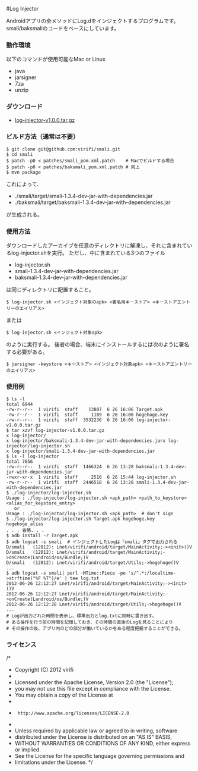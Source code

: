 #Log Injector

Androidアプリの全メソッドにLog.dをインジェクトするプログラムです。 
smali/baksmaliのコードをベースにしています。

### 動作環境

以下のコマンドが使用可能なMac or Linux

* java
* jarsigner
* 7za
* unzip

### ダウンロード

* [log-injector-v1.0.0.tar.gz](https://github.com/downloads/virifi/Log-Injector/log-injector-v1.0.0.tar.gz)

### ビルド方法（通常は不要）

```
$ git clone git@github.com:virifi/smali.git
$ cd smali
$ patch -p0 < patches/smali_pom.xml.patch    # Macでビルドする場合
$ patch -p0 < patches/baksmali_pom.xml.patch # 同上
$ mvn package
```
これによって、

* ./smali/target/smali-1.3.4-dev-jar-with-dependencies.jar 
* ./baksmali/target/baksmali-1.3.4-dev-jar-with-dependencies.jar 

が生成される。

### 使用方法

ダウンロードしたアーカイブを任意のディレクトリに解凍し、それに含まれているlog-injector.shを実行。 
ただし、中に含まれている3つのファイル

* log-injector.sh
* smali-1.3.4-dev-jar-with-dependencies.jar
* baksmali-1.3.4-dev-jar-with-dependencies.jar

は同じディレクトリに配置すること。

```
$ log-injector.sh <インジェクト対象のapk> <署名用キーストア> <キーストアエントリーのエイリアス>
```

または

```
$ log-injector.sh <インジェクト対象apk>
```

のように実行する。 
後者の場合、端末にインストールするには次のように署名する必要がある。

```
$ jarsigner -keystore <キーストア> <インジェクト対象apk> <キーストアエントリーのエイリアス> 
```

### 使用例

```
$ ls -l
total 6944
-rw-r--r--  1 virifi  staff    13807  6 26 16:06 Target.apk
-rw-r--r--  1 virifi  staff     1189  6 26 16:06 hogehoge.key
-rw-r--r--  1 virifi  staff  3532236  6 26 16:06 log-injector-v1.0.0.tar.gz
$ tar xzvf log-injector-v1.0.0.tar.gz
x log-injector/
x log-injector/baksmali-1.3.4-dev-jar-with-dependencies.jarx log-injector/log-injector.sh
x log-injector/smali-1.3.4-dev-jar-with-dependencies.jar
$ ls -l log-injector
total 7656
-rw-r--r--  1 virifi  staff  1466324  6 26 13:28 baksmali-1.3.4-dev-jar-with-dependencies.jar
-rwxr-xr-x  1 virifi  staff     2516  6 26 15:44 log-injector.sh
-rw-r--r--  1 virifi  staff  2446518  6 26 13:28 smali-1.3.4-dev-jar-with-dependencies.jar
$ ./log-injector/log-injector.sh
Usage : ./log-injector/log-injector.sh <apk_path> <path_to_keystore> <alias_for_keystore_entry>
   or
Usage : ./log-injector/log-injector.sh <apk_path>  # don't sign
$ ./log-injector/log-injector.sh Target.apk hogehoge.key hogehoge_alias
. . . 省略. . .
$ adb install -r Target.apk
$ adb logcat -s smali  # インジェクトしたLogは「smali」タグで出力される
D/smali   (12012): Lnet/virifi/android/target/MainActivity;-><init>()V
D/smali   (12012): Lnet/virifi/android/target/MainActivity;->onCreate(Landroid/os/Bundle;)V
D/smali   (12012): Lnet/virifi/android/target/Utils;->hogehoge()V
...
$ adb logcat -s smali| perl -MTime::Piece -pe 's/^.*:/localtime->strftime("%F %T")/e' | tee log.txt
2012-06-26 12:12:27 Lnet/virifi/android/target/MainActivity;-><init>()V
2012-06-26 12:12:27 Lnet/virifi/android/target/MainActivity;->onCreate(Landroid/os/Bundle;)V
2012-06-26 12:12:28 Lnet/virifi/android/target/Utils;->hogehoge()V
...
# Logが出力された時間を表示し、標準出力とlog.txtに同時に書き出す。
# ある操作を行う前の時間を記憶しておき、その時間の直後のLogを見ることにより 
# その操作の後、アプリ内のどの部分が働いているかをある程度把握することができる。
```

### ライセンス

/* 
 * Copyright (C) 2012 virifi 
 * 
 * Licensed under the Apache License, Version 2.0 (the "License"); 
 * you may not use this file except in compliance with the License. 
 * You may obtain a copy of the License at 
 * 
 *      http://www.apache.org/licenses/LICENSE-2.0 
 * 
 * Unless required by applicable law or agreed to in writing, software 
 * distributed under the License is distributed on an "AS IS" BASIS, 
 * WITHOUT WARRANTIES OR CONDITIONS OF ANY KIND, either express or implied. 
 * See the License for the specific language governing permissions and 
 * limitations under the License. 
*/ 
